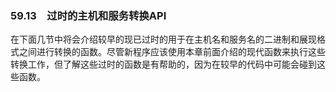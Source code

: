 ### 59.13　过时的主机和服务转换API

在下面几节中将会介绍较早的现已过时的用于在主机名和服务名的二进制和展现格式之间进行转换的函数。尽管新程序应该使用本章前面介绍的现代函数来执行这些转换工作，但了解这些过时的函数是有帮助的，因为在较早的代码中可能会碰到这些函数。


